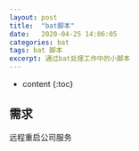 ```yaml
---
layout: post
title:  "bat脚本"
date:   2020-04-25 14:06:05
categories: bat
tags: bat 脚本
excerpt: 通过bat处理工作中的小脚本
---
```

* content
{:toc}

## 需求
远程重启公司服务

